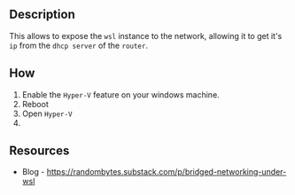 ## Description

This allows to expose the `wsl` instance to the network, allowing it to get it's `ip` from the `dhcp server` of the `router`.

## How 

1. Enable the `Hyper-V` feature on your windows machine.
2. Reboot
3. Open `Hyper-V`
4. 

## Resources

- Blog - https://randombytes.substack.com/p/bridged-networking-under-wsl

